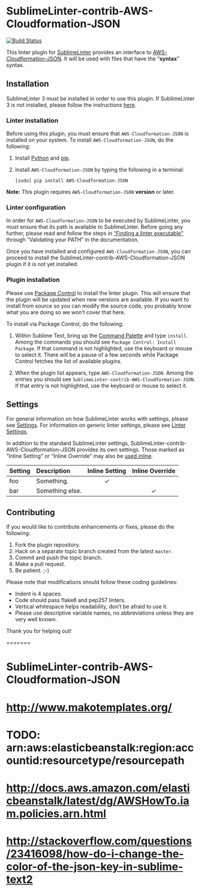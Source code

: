 SublimeLinter-contrib-AWS-Cloudformation-JSON
================================

[![Build Status](https://travis-ci.org/SublimeLinter/SublimeLinter-contrib-AWS-Cloudformation-JSON.svg?branch=master)](https://travis-ci.org/SublimeLinter/SublimeLinter-contrib-AWS-Cloudformation-JSON)

This linter plugin for [SublimeLinter][docs] provides an interface to [AWS-Cloudformation-JSON](__linter_homepage__). It will be used with files that have the “__syntax__” syntax.

## Installation
SublimeLinter 3 must be installed in order to use this plugin. If SublimeLinter 3 is not installed, please follow the instructions [here][installation].

### Linter installation
Before using this plugin, you must ensure that `AWS-Cloudformation-JSON` is installed on your system. To install `AWS-Cloudformation-JSON`, do the following:

1. Install [Python](http://python.org/download/) and [pip](http://www.pip-installer.org/en/latest/installing.html).

1. Install `AWS-Cloudformation-JSON` by typing the following in a terminal:
   ```
   [sudo] pip install AWS-Cloudformation-JSON
   ```


**Note:** This plugin requires `AWS-Cloudformation-JSON` __version__ or later.

### Linter configuration
In order for `AWS-Cloudformation-JSON` to be executed by SublimeLinter, you must ensure that its path is available to SublimeLinter. Before going any further, please read and follow the steps in [“Finding a linter executable”](http://sublimelinter.readthedocs.org/en/latest/troubleshooting.html#finding-a-linter-executable) through “Validating your PATH” in the documentation.

Once you have installed and configured `AWS-Cloudformation-JSON`, you can proceed to install the SublimeLinter-contrib-AWS-Cloudformation-JSON plugin if it is not yet installed.

### Plugin installation
Please use [Package Control][pc] to install the linter plugin. This will ensure that the plugin will be updated when new versions are available. If you want to install from source so you can modify the source code, you probably know what you are doing so we won’t cover that here.

To install via Package Control, do the following:

1. Within Sublime Text, bring up the [Command Palette][cmd] and type `install`. Among the commands you should see `Package Control: Install Package`. If that command is not highlighted, use the keyboard or mouse to select it. There will be a pause of a few seconds while Package Control fetches the list of available plugins.

1. When the plugin list appears, type `AWS-Cloudformation-JSON`. Among the entries you should see `SublimeLinter-contrib-AWS-Cloudformation-JSON`. If that entry is not highlighted, use the keyboard or mouse to select it.

## Settings
For general information on how SublimeLinter works with settings, please see [Settings][settings]. For information on generic linter settings, please see [Linter Settings][linter-settings].

In addition to the standard SublimeLinter settings, SublimeLinter-contrib-AWS-Cloudformation-JSON provides its own settings. Those marked as “Inline Setting” or “Inline Override” may also be [used inline][inline-settings].

|Setting|Description|Inline Setting|Inline Override|
|:------|:----------|:------------:|:-------------:|
|foo|Something.|&#10003;| |
|bar|Something else.| |&#10003;|

## Contributing
If you would like to contribute enhancements or fixes, please do the following:

1. Fork the plugin repository.
1. Hack on a separate topic branch created from the latest `master`.
1. Commit and push the topic branch.
1. Make a pull request.
1. Be patient.  ;-)

Please note that modifications should follow these coding guidelines:

- Indent is 4 spaces.
- Code should pass flake8 and pep257 linters.
- Vertical whitespace helps readability, don’t be afraid to use it.
- Please use descriptive variable names, no abbreviations unless they are very well known.

Thank you for helping out!

[docs]: http://sublimelinter.readthedocs.org
[installation]: http://sublimelinter.readthedocs.org/en/latest/installation.html
[locating-executables]: http://sublimelinter.readthedocs.org/en/latest/usage.html#how-linter-executables-are-located
[pc]: https://sublime.wbond.net/installation
[cmd]: http://docs.sublimetext.info/en/sublime-text-3/extensibility/command_palette.html
[settings]: http://sublimelinter.readthedocs.org/en/latest/settings.html
[linter-settings]: http://sublimelinter.readthedocs.org/en/latest/linter_settings.html
[inline-settings]: http://sublimelinter.readthedocs.org/en/latest/settings.html#inline-settings
=======

# SublimeLinter-contrib-AWS-Cloudformation-JSON
# http://www.makotemplates.org/
# TODO: arn:aws:elasticbeanstalk:region:accountid:resourcetype/resourcepath
# http://docs.aws.amazon.com/elasticbeanstalk/latest/dg/AWSHowTo.iam.policies.arn.html
# http://stackoverflow.com/questions/23416098/how-do-i-change-the-color-of-the-json-key-in-sublime-text2